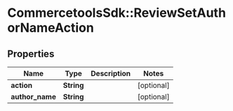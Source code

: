 # CommercetoolsSdk::ReviewSetAuthorNameAction

## Properties
Name | Type | Description | Notes
------------ | ------------- | ------------- | -------------
**action** | **String** |  | [optional] 
**author_name** | **String** |  | [optional] 

